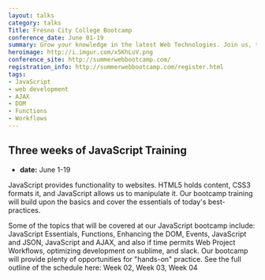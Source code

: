 ```yaml
---
layout: talks
category: talks
Title: Fresno City College Bootcamp
conference_date: June 01-19
summary: Grow your knowledge in the latest Web Technologies. Join us, this summer 2015, for the first ever Web Development Bootcamp hosted at Fresno City College.
heroimage: http://i.imgur.com/x5KhLuV.png
conference_site: http://summerwebbootcamp.com/
registration_info: http://summerwebbootcamp.com/register.html
tags:
- JavaScript
- web development
- AJAX
- DOM
- Functions
- Workflows
---
```


## Three weeks of JavaScript Training
- **date:** June 1-19

JavaScript provides functionality to websites. HTML5 holds content, CSS3 formats it, and JavaScript allows us to manipulate it. Our bootcamp training will build upon the basics and cover the essentials of today's best-practices.

Some of the topics that will be covered at our JavaScript bootcamp include: JavaScript Essentials, Functions, Enhancing the DOM, Events, JavaScript and JSON, JavaScript and AJAX, and also if time permits Web Project Workflows, optimizing development on sublime, and slack. Our bootcamp will provide plenty of opportunities for "hands-on" practice. See the full outline of the schedule here: Week 02, Week 03, Week 04
